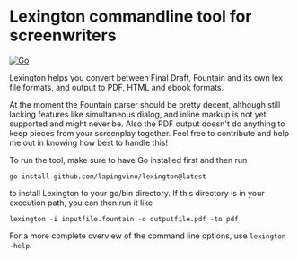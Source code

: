 Lexington commandline tool for screenwriters
============================================

[![Go](https://github.com/LaPingvino/lexington/actions/workflows/go.yml/badge.svg)](https://github.com/LaPingvino/lexington/actions/workflows/go.yml)

Lexington helps you convert between Final Draft, Fountain and its own lex file formats, and output to PDF, HTML and ebook formats.

At the moment the Fountain parser should be pretty decent, although still lacking features like simultaneous dialog, and inline markup is not yet supported and might never be. Also the PDF output doesn't do anything to keep pieces from your screenplay together. Feel free to contribute and help me out in knowing how best to handle this!

To run the tool, make sure to have Go installed first and then run

`go install github.com/lapingvino/lexington@latest`

to install Lexington to your go/bin directory. If this directory is in your execution path, you can then run it like

`lexington -i inputfile.fountain -o outputfile.pdf -to pdf`

For a more complete overview of the command line options, use `lexington -help`.
